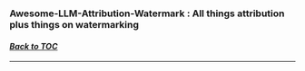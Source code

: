 ### Awesome-LLM-Attribution-Watermark : All things attribution plus things on watermarking
#### _[Back to TOC](https://github.com/xsankar/Awesome-Awesome-LLM)_
***
